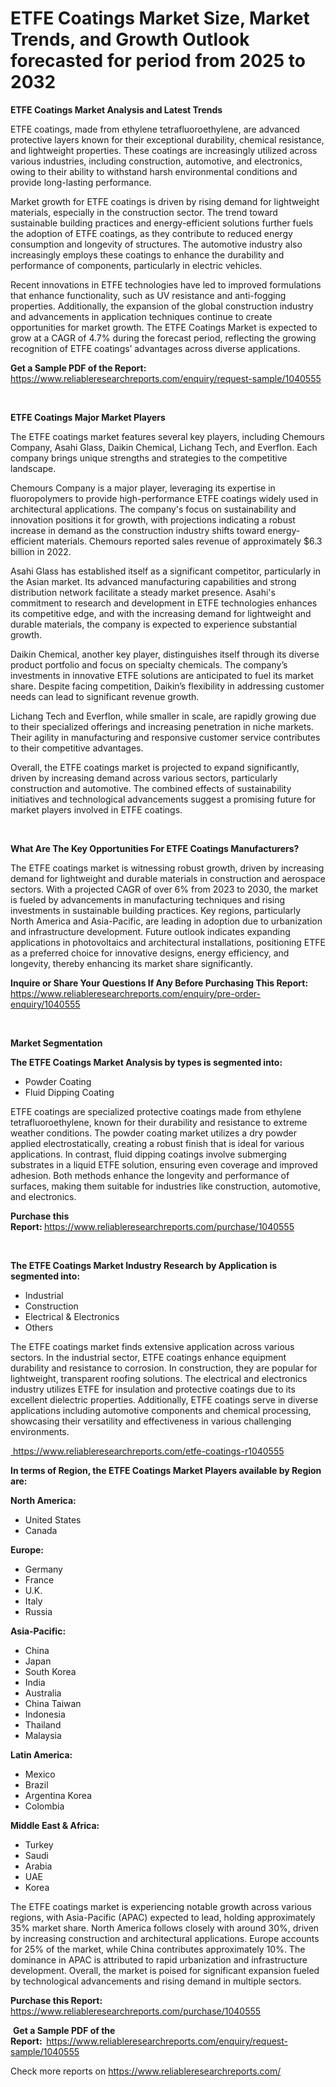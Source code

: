 <p><h1>ETFE Coatings Market Size, Market Trends, and Growth Outlook forecasted for period from 2025 to 2032</h1></p><p><strong>ETFE Coatings Market Analysis and Latest Trends</strong></p>
<p><p>ETFE coatings, made from ethylene tetrafluoroethylene, are advanced protective layers known for their exceptional durability, chemical resistance, and lightweight properties. These coatings are increasingly utilized across various industries, including construction, automotive, and electronics, owing to their ability to withstand harsh environmental conditions and provide long-lasting performance.</p><p>Market growth for ETFE coatings is driven by rising demand for lightweight materials, especially in the construction sector. The trend toward sustainable building practices and energy-efficient solutions further fuels the adoption of ETFE coatings, as they contribute to reduced energy consumption and longevity of structures. The automotive industry also increasingly employs these coatings to enhance the durability and performance of components, particularly in electric vehicles.</p><p>Recent innovations in ETFE technologies have led to improved formulations that enhance functionality, such as UV resistance and anti-fogging properties. Additionally, the expansion of the global construction industry and advancements in application techniques continue to create opportunities for market growth. The ETFE Coatings Market is expected to grow at a CAGR of 4.7% during the forecast period, reflecting the growing recognition of ETFE coatings’ advantages across diverse applications.</p></p>
<p><strong>Get a Sample PDF of the Report:&nbsp;</strong> <a href="https://www.reliableresearchreports.com/enquiry/request-sample/1040555?utm_campaign=2251&utm_medium=2&utm_source=Github&utm_content=ia&utm_term=31032025&utm_id=etfe-coatings">https://www.reliableresearchreports.com/enquiry/request-sample/1040555</a></p>
<p>&nbsp;</p>
<p><strong>ETFE Coatings Major Market Players</strong></p>
<p><p>The ETFE coatings market features several key players, including Chemours Company, Asahi Glass, Daikin Chemical, Lichang Tech, and Everflon. Each company brings unique strengths and strategies to the competitive landscape.</p><p>Chemours Company is a major player, leveraging its expertise in fluoropolymers to provide high-performance ETFE coatings widely used in architectural applications. The company's focus on sustainability and innovation positions it for growth, with projections indicating a robust increase in demand as the construction industry shifts toward energy-efficient materials. Chemours reported sales revenue of approximately $6.3 billion in 2022.</p><p>Asahi Glass has established itself as a significant competitor, particularly in the Asian market. Its advanced manufacturing capabilities and strong distribution network facilitate a steady market presence. Asahi's commitment to research and development in ETFE technologies enhances its competitive edge, and with the increasing demand for lightweight and durable materials, the company is expected to experience substantial growth.</p><p>Daikin Chemical, another key player, distinguishes itself through its diverse product portfolio and focus on specialty chemicals. The company’s investments in innovative ETFE solutions are anticipated to fuel its market share. Despite facing competition, Daikin’s flexibility in addressing customer needs can lead to significant revenue growth.</p><p>Lichang Tech and Everflon, while smaller in scale, are rapidly growing due to their specialized offerings and increasing penetration in niche markets. Their agility in manufacturing and responsive customer service contributes to their competitive advantages.</p><p>Overall, the ETFE coatings market is projected to expand significantly, driven by increasing demand across various sectors, particularly construction and automotive. The combined effects of sustainability initiatives and technological advancements suggest a promising future for market players involved in ETFE coatings.</p></p>
<p>&nbsp;</p>
<p><strong>What Are The Key Opportunities For ETFE Coatings Manufacturers?</strong></p>
<p><p>The ETFE coatings market is witnessing robust growth, driven by increasing demand for lightweight and durable materials in construction and aerospace sectors. With a projected CAGR of over 6% from 2023 to 2030, the market is fueled by advancements in manufacturing techniques and rising investments in sustainable building practices. Key regions, particularly North America and Asia-Pacific, are leading in adoption due to urbanization and infrastructure development. Future outlook indicates expanding applications in photovoltaics and architectural installations, positioning ETFE as a preferred choice for innovative designs, energy efficiency, and longevity, thereby enhancing its market share significantly.</p></p>
<p><strong>Inquire or Share Your Questions If Any Before Purchasing This Report:</strong> <a href="https://www.reliableresearchreports.com/enquiry/pre-order-enquiry/1040555?utm_campaign=2251&utm_medium=2&utm_source=Github&utm_content=ia&utm_term=31032025&utm_id=etfe-coatings">https://www.reliableresearchreports.com/enquiry/pre-order-enquiry/1040555</a></p>
<p>&nbsp;</p>
<p><strong>Market Segmentation</strong></p>
<p><strong>The ETFE Coatings Market Analysis by types is segmented into:</strong></p>
<p><ul><li>Powder Coating</li><li>Fluid Dipping Coating</li></ul></p>
<p><p>ETFE coatings are specialized protective coatings made from ethylene tetrafluoroethylene, known for their durability and resistance to extreme weather conditions. The powder coating market utilizes a dry powder applied electrostatically, creating a robust finish that is ideal for various applications. In contrast, fluid dipping coatings involve submerging substrates in a liquid ETFE solution, ensuring even coverage and improved adhesion. Both methods enhance the longevity and performance of surfaces, making them suitable for industries like construction, automotive, and electronics.</p></p>
<p><strong>Purchase this Report:&nbsp;</strong><a href="https://www.reliableresearchreports.com/purchase/1040555?utm_campaign=2251&utm_medium=2&utm_source=Github&utm_content=ia&utm_term=31032025&utm_id=etfe-coatings">https://www.reliableresearchreports.com/purchase/1040555</a></p>
<p>&nbsp;</p>
<p><strong>The ETFE Coatings Market Industry Research by Application is segmented into:</strong></p>
<p><ul><li>Industrial</li><li>Construction</li><li>Electrical & Electronics</li><li>Others</li></ul></p>
<p><p>The ETFE coatings market finds extensive application across various sectors. In the industrial sector, ETFE coatings enhance equipment durability and resistance to corrosion. In construction, they are popular for lightweight, transparent roofing solutions. The electrical and electronics industry utilizes ETFE for insulation and protective coatings due to its excellent dielectric properties. Additionally, ETFE coatings serve in diverse applications including automotive components and chemical processing, showcasing their versatility and effectiveness in various challenging environments.</p></p>
<p><a href="https://www.reliableresearchreports.com/etfe-coatings-r1040555?utm_campaign=2251&utm_medium=2&utm_source=Github&utm_content=ia&utm_term=31032025&utm_id=etfe-coatings">&nbsp;https://www.reliableresearchreports.com/etfe-coatings-r1040555</a></p>
<p><strong>In terms of Region, the ETFE Coatings Market Players available by Region are:</strong></p>
<p>
    <p> <strong> North America: </strong>
        <ul>
            <li>United States</li>
            <li>Canada</li>
        </ul>
        </p> 
    <p> <strong> Europe: </strong>
        <ul>
            <li>Germany</li>
            <li>France</li>
            <li>U.K.</li>
            <li>Italy</li>
            <li>Russia</li>
        </ul>
        </p> 
    <p> <strong> Asia-Pacific: </strong>
        <ul>
            <li>China</li>
            <li>Japan</li>
            <li>South Korea</li>
            <li>India</li>
            <li>Australia</li>
            <li>China Taiwan</li>
            <li>Indonesia</li>
            <li>Thailand</li>
            <li>Malaysia</li>
        </ul>
        </p> 
    <p> <strong> Latin America: </strong>
        <ul>
            <li>Mexico</li>
            <li>Brazil</li>
            <li>Argentina Korea</li>
            <li>Colombia</li>
        </ul>
        </p> 
    <p> <strong> Middle East & Africa: </strong>
        <ul>
            <li>Turkey</li>
            <li>Saudi</li>
            <li>Arabia</li>
            <li>UAE</li>
            <li>Korea</li>
        </ul>
    </p>
    </p>
<p><p>The ETFE coatings market is experiencing notable growth across various regions, with Asia-Pacific (APAC) expected to lead, holding approximately 35% market share. North America follows closely with around 30%, driven by increasing construction and architectural applications. Europe accounts for 25% of the market, while China contributes approximately 10%. The dominance in APAC is attributed to rapid urbanization and infrastructure development. Overall, the market is poised for significant expansion fueled by technological advancements and rising demand in multiple sectors.</p></p>
<p><strong>Purchase this Report: </strong><a href="https://www.reliableresearchreports.com/purchase/1040555?utm_campaign=2251&utm_medium=2&utm_source=Github&utm_content=ia&utm_term=31032025&utm_id=etfe-coatings">https://www.reliableresearchreports.com/purchase/1040555</a></p>
<p>&nbsp;<strong>Get a Sample PDF of the Report:&nbsp;&nbsp;</strong><a href="https://www.reliableresearchreports.com/enquiry/request-sample/1040555?utm_campaign=2251&utm_medium=2&utm_source=Github&utm_content=ia&utm_term=31032025&utm_id=etfe-coatings">https://www.reliableresearchreports.com/enquiry/request-sample/1040555</a></p>
<p><strong></strong></p>
<p>Check more reports on <a href="https://www.reliableresearchreports.com/?utm_campaign=2251&utm_medium=2&utm_source=Github&utm_content=ia&utm_term=31032025&utm_id=etfe-coatings">https://www.reliableresearchreports.com/</a></p>